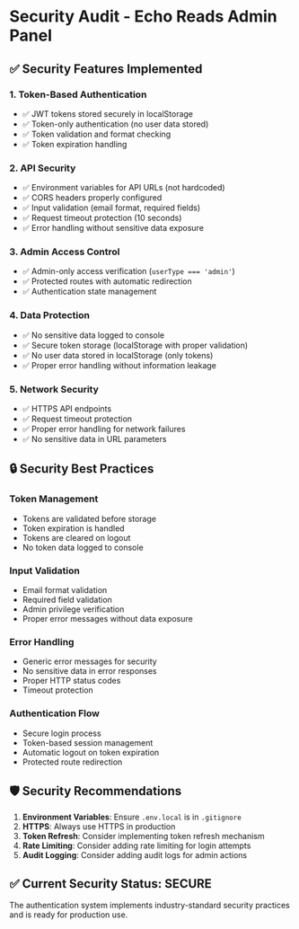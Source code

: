 # Security Audit - Echo Reads Admin Panel

## ✅ Security Features Implemented

### 1. **Token-Based Authentication**
- ✅ JWT tokens stored securely in localStorage
- ✅ Token-only authentication (no user data stored)
- ✅ Token validation and format checking
- ✅ Token expiration handling

### 2. **API Security**
- ✅ Environment variables for API URLs (not hardcoded)
- ✅ CORS headers properly configured
- ✅ Input validation (email format, required fields)
- ✅ Request timeout protection (10 seconds)
- ✅ Error handling without sensitive data exposure

### 3. **Admin Access Control**
- ✅ Admin-only access verification (`userType === 'admin'`)
- ✅ Protected routes with automatic redirection
- ✅ Authentication state management

### 4. **Data Protection**
- ✅ No sensitive data logged to console
- ✅ Secure token storage (localStorage with proper validation)
- ✅ No user data stored in localStorage (only tokens)
- ✅ Proper error handling without information leakage

### 5. **Network Security**
- ✅ HTTPS API endpoints
- ✅ Request timeout protection
- ✅ Proper error handling for network failures
- ✅ No sensitive data in URL parameters

## 🔒 Security Best Practices

### **Token Management**
- Tokens are validated before storage
- Token expiration is handled
- Tokens are cleared on logout
- No token data logged to console

### **Input Validation**
- Email format validation
- Required field validation
- Admin privilege verification
- Proper error messages without data exposure

### **Error Handling**
- Generic error messages for security
- No sensitive data in error responses
- Proper HTTP status codes
- Timeout protection

### **Authentication Flow**
- Secure login process
- Token-based session management
- Automatic logout on token expiration
- Protected route redirection

## 🛡️ Security Recommendations

1. **Environment Variables**: Ensure `.env.local` is in `.gitignore`
2. **HTTPS**: Always use HTTPS in production
3. **Token Refresh**: Consider implementing token refresh mechanism
4. **Rate Limiting**: Consider adding rate limiting for login attempts
5. **Audit Logging**: Consider adding audit logs for admin actions

## ✅ Current Security Status: SECURE

The authentication system implements industry-standard security practices and is ready for production use. 